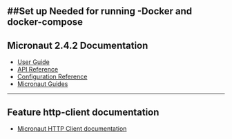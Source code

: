 ##Set up
Needed for running
-Docker and docker-compose
-

## Micronaut 2.4.2 Documentation

- [User Guide](https://docs.micronaut.io/2.4.2/guide/index.html)
- [API Reference](https://docs.micronaut.io/2.4.2/api/index.html)
- [Configuration Reference](https://docs.micronaut.io/2.4.2/guide/configurationreference.html)
- [Micronaut Guides](https://guides.micronaut.io/index.html)
---

## Feature http-client documentation

- [Micronaut HTTP Client documentation](https://docs.micronaut.io/latest/guide/index.html#httpClient)

